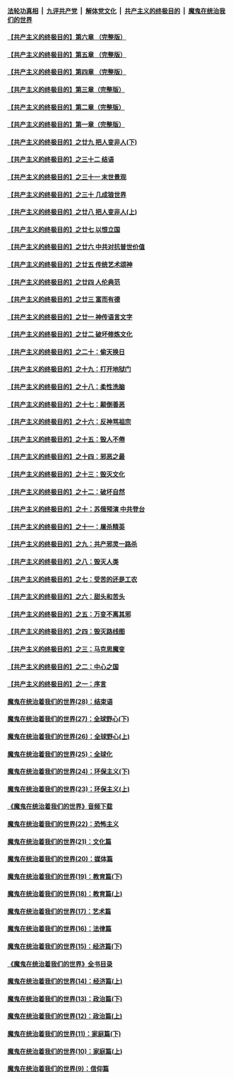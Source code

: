 ####  [法轮功真相](../../../../basic/blob/master/README.md?t=01201313) &nbsp;|&nbsp; [九评共产党](../../../../9ping.md/blob/master/README.md?t=01201313) &nbsp;|&nbsp; [解体党文化](../../../../jtdwh.md/blob/master/README.md?t=01201313)  &nbsp;|&nbsp; [共产主义的终极目的](../../../../gczydzjmd.md/blob/master/README.md?t=01201313) &nbsp;|&nbsp; [魔鬼在统治我们的世界](../../../../mgztzwmdsj.md/blob/master/README.md?t=01201313) 

#### [【共产主义的终极目的】第六章 （完整版）](../pages/nsc422/n11428913.md?t=01201313) 

#### [【共产主义的终极目的】第五章 （完整版）](../pages/nsc422/n11428912.md?t=01201313) 

#### [【共产主义的终极目的】第四章 （完整版）](../pages/nsc422/n11428907.md?t=01201313) 

#### [【共产主义的终极目的】第三章（完整版）](../pages/nsc422/n11428848.md?t=01201313) 

#### [【共产主义的终极目的】第二章（完整版）](../pages/nsc422/n11428831.md?t=01201313) 

#### [【共产主义的终极目的】第一章（完整版）](../pages/nsc422/n11417651.md?t=01201313) 

#### [【共产主义的终极目的】之廿九 把人变非人(下)](../pages/nsc422/n11344140.md?t=01201313) 

#### [【共产主义的终极目的】之三十二 结语](../pages/nsc422/n11360535.md?t=01201313) 

#### [【共产主义的终极目的】之三十一 末世景观](../pages/nsc422/n11351129.md?t=01201313) 

#### [【共产主义的终极目的】之三十 几成狼世界](../pages/nsc422/n11348280.md?t=01201313) 

#### [【共产主义的终极目的】之廿八 把人变非人(上)](../pages/nsc422/n11340492.md?t=01201313) 

#### [【共产主义的终极目的】之廿七 以恨立国](../pages/nsc422/n11336944.md?t=01201313) 

#### [【共产主义的终极目的】之廿六 中共对抗普世价值](../pages/nsc422/n11324785.md?t=01201313) 

#### [【共产主义的终极目的】之廿五 传统艺术颂神](../pages/nsc422/n11296396.md?t=01201313) 

#### [【共产主义的终极目的】之廿四 人伦典范](../pages/nsc422/n11296397.md?t=01201313) 

#### [【共产主义的终极目的】之廿三 富而有德](../pages/nsc422/n11283598.md?t=01201313) 

#### [【共产主义的终极目的】之廿一 神传语言文字](../pages/nsc422/n11263265.md?t=01201313) 

#### [【共产主义的终极目的】之廿二 破坏修炼文化](../pages/nsc422/n11245728.md?t=01201313) 

#### [【共产主义的终极目的】之二十：偷天换日](../pages/nsc422/n11238846.md?t=01201313) 

#### [【共产主义的终极目的】之十九：打开地狱门](../pages/nsc422/n11206376.md?t=01201313) 

#### [【共产主义的终极目的】之十八：柔性洗脑](../pages/nsc422/n11199994.md?t=01201313) 

#### [【共产主义的终极目的】之十七：颠倒善恶](../pages/nsc422/n11179782.md?t=01201313) 

#### [【共产主义的终极目的】之十六：反神骂祖宗](../pages/nsc422/n11166798.md?t=01201313) 

#### [【共产主义的终极目的】之十五：毁人不倦](../pages/nsc422/n11166792.md?t=01201313) 

#### [【共产主义的终极目的】之十四：邪恶之最](../pages/nsc422/n11150249.md?t=01201313) 

#### [【共产主义的终极目的】之十三：毁灭文化](../pages/nsc422/n11135227.md?t=01201313) 

#### [【共产主义的终极目的】之十二：破坏自然](../pages/nsc422/n11135214.md?t=01201313) 

#### [【共产主义的终极目的】之十：苏俄预演 中共登台](../pages/nsc422/n11118424.md?t=01201313) 

#### [【共产主义的终极目的】之十一：屠杀精英](../pages/nsc422/n11118442.md?t=01201313) 

#### [【共产主义的终极目的】之九：共产邪灵一路杀](../pages/nsc422/n11114139.md?t=01201313) 

#### [【共产主义的终极目的】之八：毁灭人类](../pages/nsc422/n11108503.md?t=01201313) 

#### [【共产主义的终极目的】之七：受苦的还是工农](../pages/nsc422/n11101809.md?t=01201313) 

#### [【共产主义的终极目的】之六：甜头和苦头](../pages/nsc422/n11096971.md?t=01201313) 

#### [【共产主义的终极目的】之五：万变不离其邪](../pages/nsc422/n11091285.md?t=01201313) 

#### [【共产主义的终极目的】之四：毁灭路线图](../pages/nsc422/n11086284.md?t=01201313) 

#### [【共产主义的终极目的】之三：马克思魔变](../pages/nsc422/n11061941.md?t=01201313) 

#### [【共产主义的终极目的】之二：中心之国](../pages/nsc422/n11047728.md?t=01201313) 

#### [【共产主义的终极目的】之一：序言](../pages/nsc422/n11086077.md?t=01201313) 

#### [魔鬼在统治着我们的世界(28)：结束语](../pages/nsc422/n10936246.md?t=01201313) 

#### [魔鬼在统治着我们的世界(27)：全球野心(下)](../pages/nsc422/n10928319.md?t=01201313) 

#### [魔鬼在统治着我们的世界(26)：全球野心(上)](../pages/nsc422/n10900318.md?t=01201313) 

#### [魔鬼在统治着我们的世界(25)：全球化](../pages/nsc422/n10788205.md?t=01201313) 

#### [魔鬼在统治着我们的世界(24)：环保主义(下)](../pages/nsc422/n10695307.md?t=01201313) 

#### [魔鬼在统治着我们的世界(23)：环保主义(上)](../pages/nsc422/n10688613.md?t=01201313) 

#### [《魔鬼在统治着我们的世界》音频下载](../pages/nsc422/n10635553.md?t=01201313) 

#### [魔鬼在统治着我们的世界(22)：恐怖主义](../pages/nsc422/n10614727.md?t=01201313) 

#### [魔鬼在统治着我们的世界(21)：文化篇](../pages/nsc422/n10597706.md?t=01201313) 

#### [魔鬼在统治着我们的世界(20)：媒体篇](../pages/nsc422/n10586579.md?t=01201313) 

#### [魔鬼在统治着我们的世界(19)：教育篇(下)](../pages/nsc422/n10564808.md?t=01201313) 

#### [魔鬼在统治着我们的世界(18)：教育篇(上)](../pages/nsc422/n10526970.md?t=01201313) 

#### [魔鬼在统治着我们的世界(17)：艺术篇](../pages/nsc422/n10499093.md?t=01201313) 

#### [魔鬼在统治着我们的世界(16)：法律篇](../pages/nsc422/n10485969.md?t=01201313) 

#### [魔鬼在统治着我们的世界(15)：经济篇(下)](../pages/nsc422/n10469975.md?t=01201313) 

#### [《魔鬼在统治着我们的世界》全书目录](../pages/nsc422/n10464261.md?t=01201313) 

#### [魔鬼在统治着我们的世界(14)：经济篇(上)](../pages/nsc422/n10457370.md?t=01201313) 

#### [魔鬼在统治着我们的世界(13)：政治篇(下)](../pages/nsc422/n10448270.md?t=01201313) 

#### [魔鬼在统治着我们的世界(12)：政治篇(上)](../pages/nsc422/n10444576.md?t=01201313) 

#### [魔鬼在统治着我们的世界(11)：家庭篇(下)](../pages/nsc422/n10440961.md?t=01201313) 

#### [魔鬼在统治着我们的世界(10)：家庭篇(上)](../pages/nsc422/n10435448.md?t=01201313) 

#### [魔鬼在统治着我们的世界(9)：信仰篇](../pages/nsc422/n10432159.md?t=01201313) 

